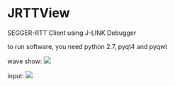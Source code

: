 # JRTTView
SEGGER-RTT Client using J-LINK Debugger

to run software, you need python 2.7, pyqt4 and pyqwt

wave show:
![](https://github.com/XIVN1987/JRTTView/blob/master/截屏.gif)

input:
![](https://github.com/XIVN1987/JRTTView/blob/master/截屏.jpg)
